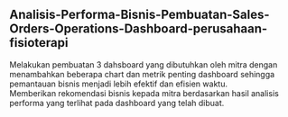 ## Analisis-Performa-Bisnis-Pembuatan-Sales-Orders-Operations-Dashboard-perusahaan-fisioterapi

Melakukan pembuatan 3 dahsboard yang dibutuhkan oleh mitra dengan menambahkan beberapa chart dan metrik penting dashboard sehingga pemantauan bisnis menjadi lebih efektif dan efisien waktu.  
Memberikan rekomendasi bisnis kepada mitra berdasarkan hasil analisis performa yang terlihat pada dashboard yang telah dibuat.
 
